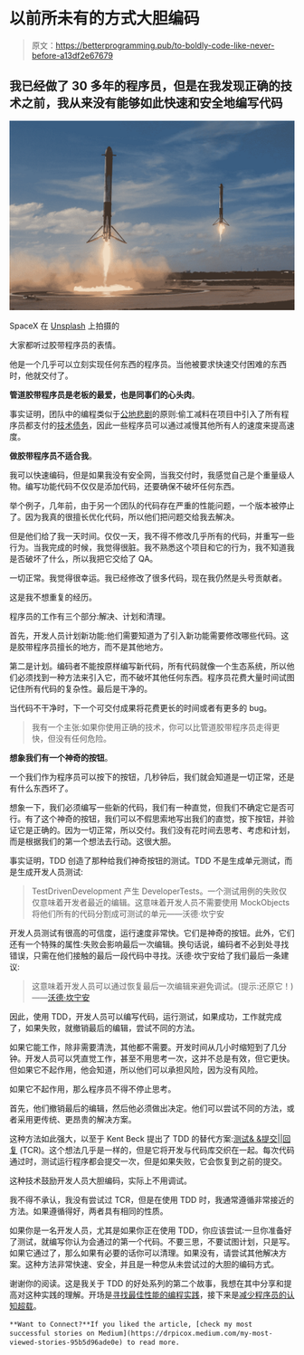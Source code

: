 # 以前所未有的方式大胆编码

> 原文：<https://betterprogramming.pub/to-boldly-code-like-never-before-a13df2e67679>

## 我已经做了 30 多年的程序员，但是在我发现正确的技术之前，我从来没有能够如此快速和安全地编写代码

![](img/db27a75063809c38170a6171388ee8a9.png)

SpaceX 在 [Unsplash](https://unsplash.com?utm_source=medium&utm_medium=referral) 上拍摄的

大家都听过胶带程序员的表情。

他是一个几乎可以立刻实现任何东西的程序员。当他被要求快速交付困难的东西时，他就交付了。

**管道胶带程序员是老板的最爱，也是同事们的心头肉**。

事实证明，团队中的编程类似于[公地悲剧](https://blog.devgenius.io/dirty-code-and-global-warming-27f04623178d)的原则:偷工减料在项目中引入了所有程序员都支付的[技术债务](https://drpicox.medium.com/what-is-technical-debt-55aa366ff68a)，因此一些程序员可以通过减慢其他所有人的速度来提高速度。

**做胶带程序员不适合我**。

我可以快速编码，但是如果我没有安全网，当我交付时，我感觉自己是个重量级人物。编写功能代码不仅仅是添加代码，还要确保不破坏任何东西。

举个例子，几年前，由于另一个团队的代码存在严重的性能问题，一个版本被停止了。因为我真的很擅长优化代码，所以他们把问题交给我去解决。

但是他们给了我一天时间。仅仅一天，我不得不修改几乎所有的代码，并重写一些行为。当我完成的时候，我觉得很脏。我不熟悉这个项目和它的行为，我不知道我是否破坏了什么，所以我把它交给了 QA。

一切正常。我觉得很幸运。我已经修改了很多代码，现在我仍然是头号贡献者。

这是我不想重复的经历。

程序员的工作有三个部分:解决、计划和清理。

首先，开发人员计划新功能:他们需要知道为了引入新功能需要修改哪些代码。这是胶带程序员擅长的地方，而不是其他地方。

第二是计划。编码者不能按原样编写新代码，所有代码就像一个生态系统，所以他们必须找到一种方法来引入它，而不破坏其他任何东西。程序员花费大量时间试图记住所有代码的复杂性。最后是干净的。

当代码不干净时，下一个可交付成果将花费更长的时间或者有更多的 bug。

> 我有一个主张:如果你使用正确的技术，你可以比管道胶带程序员走得更快，但没有任何危险。

**想象我们有一个神奇的按钮**。

一个我们作为程序员可以按下的按钮，几秒钟后，我们就会知道是一切正常，还是有什么东西坏了。

想象一下，我们必须编写一些新的代码，我们有一种直觉，但我们不确定它是否可行。有了这个神奇的按钮，我们可以不假思索地写出我们的直觉，按下按钮，并验证它是正确的。因为一切正常，所以交付。我们没有花时间去思考、考虑和计划，而是根据我们的第一个想法去行动。这很大胆。

事实证明，TDD 创造了那种给我们神奇按钮的测试。TDD 不是生成单元测试，而是生成开发人员测试:

> TestDrivenDevelopment 产生 DeveloperTests。一个测试用例的失败仅仅意味着开发者最近的编辑。这意味着开发人员不需要使用 MockObjects 将他们所有的代码分割成可测试的单元——沃德·坎宁安

开发人员测试有很高的可信度，运行速度非常快。它们是神奇的按钮。此外，它们还有一个特殊的属性:失败会影响最后一次编辑。换句话说，编码者不必到处寻找错误，只需在他们接触的最后一段代码中寻找。沃德·坎宁安给了我们最后一条建议:

> 这意味着开发人员可以通过恢复最后一次编辑来避免调试。(提示:还原它！)——[沃德·坎宁安](http://wiki.c2.com/?UnitTest)

因此，使用 TDD，开发人员可以编写代码，运行测试，如果成功，工作就完成了，如果失败，就撤销最后的编辑，尝试不同的方法。

如果它能工作，除非需要清洗，其他都不需要。开发时间从几小时缩短到了几分钟。开发人员可以凭直觉工作，甚至不用思考一次，这并不总是有效，但它更快。但如果它不起作用，他会知道，所以他们可以承担风险，因为没有风险。

如果它不起作用，那么程序员不得不停止思考。

首先，他们撤销最后的编辑，然后他必须做出决定。他们可以尝试不同的方法，或者采用更传统、更昂贵的解决方案。

这种方法如此强大，以至于 Kent Beck 提出了 TDD 的替代方案:[测试& &提交||回复](https://medium.com/@kentbeck_7670/test-commit-revert-870bbd756864) (TCR)。这个想法几乎是一样的，但是它将开发与代码库交织在一起。每次代码通过时，测试运行程序都会提交一次，但是如果失败，它会恢复到之前的提交。

这种技术鼓励开发人员大胆编码，实际上不用调试。

我不得不承认，我没有尝试过 TCR，但是在使用 TDD 时，我通常遵循非常接近的方法。如果遵循得好，两者具有相同的性质。

如果你是一名开发人员，尤其是如果你正在使用 TDD，你应该尝试:一旦你准备好了测试，就编写你认为会通过的第一个代码。不要三思，不要试图计划，只是写。如果它通过了，那么如果有必要的话你可以清理。如果没有，请尝试其他解决方案。这种方法非常快速、安全，并且是一种您从未尝试过的大胆的编码方式。

谢谢你的阅读。这是我关于 TDD 的好处系列的第二个故事，我想在其中分享和提高对这种实践的理解。开场是[寻找最佳性能的编程实践](https://drpicox.medium.com/looking-for-the-best-performant-programming-practice-21476108ec3f)，接下来是[减少程序员的认知超载](https://drpicox.medium.com/reducing-programmers-cognitive-overload-e14df3b73432)。

```
**Want to Connect?**If you liked the article, [check my most successful stories on Medium](https://drpicox.medium.com/my-most-viewed-stories-95b5d96ade0e) to read more.
```